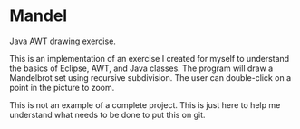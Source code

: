 # Mandel
Java AWT drawing exercise.

This is an implementation of an exercise I created for myself
to understand the basics of Eclipse, AWT, and Java classes.
The program will draw a Mandelbrot set using recursive subdivision.
The user can double-click on a point in the picture to zoom.

This is not an example of a complete project.  This is just here
to help me understand what needs to be done to put this on git.
